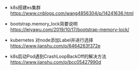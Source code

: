 * k8s搭建es集群 https://www.cnblogs.com/wang4856304/p/14241636.html

* bootstrap.memory_lock简要说明 https://leiyawu.com/2019/10/17/bootstrap-memory-lock/


* kubernetes 对node添加Label并进行选择 https://www.jianshu.com/p/6464263f372e

* k8s启动Pod遇到CrashLoopBackOff的解决方法  https://www.jianshu.com/p/bcc05427990d